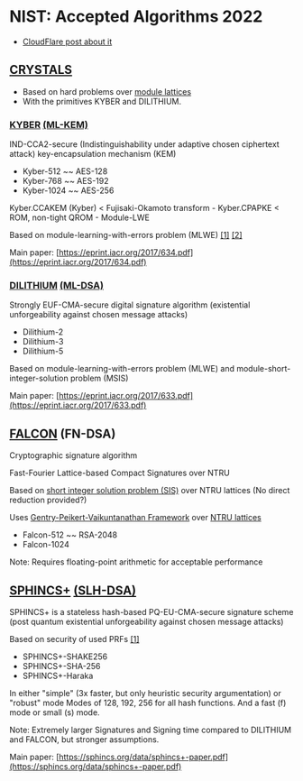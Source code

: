 # NIST: Accepted Algorithms 2022

- [CloudFlare post about it](https://blog.cloudflare.com/pq-2024)

## [CRYSTALS](https://pq-crystals.org/)

- Based on hard problems over [module lattices](https://eprint.iacr.org/2012/090) 
- With the primitives KYBER and DILITHIUM.

### [KYBER](https://pq-crystals.org/kyber/index.shtml) [(ML-KEM)](https://csrc.nist.gov/pubs/fips/203/ipd)

IND-CCA2-secure (Indistinguishability under adaptive chosen ciphertext attack) key-encapsulation mechanism (KEM)

- Kyber-512  ~~ AES-128
- Kyber-768  ~~ AES-192
- Kyber-1024 ~~ AES-256


Kyber.CCAKEM (Kyber) < Fujisaki-Okamoto transform - Kyber.CPAPKE < ROM, non-tight QROM - Module-LWE

Based on module-learning-with-errors problem (MLWE) [[1]](https://eprint.iacr.org/2011/277) [[2]](https://eprint.iacr.org/2012/090)

Main paper: [https://eprint.iacr.org/2017/634.pdf](https://eprint.iacr.org/2017/634.pdf)

### [DILITHIUM](https://pq-crystals.org/dilithium/index.shtml) [(ML-DSA)](https://csrc.nist.gov/pubs/fips/204/ipd)

Strongly EUF-CMA-secure digital signature algorithm (existential unforgeability against chosen message attacks)

- Dilithium-2
- Dilithium-3
- Dilithium-5

Based on module-learning-with-errors problem (MLWE) and module-short-integer-solution problem (MSIS)

Main paper: [https://eprint.iacr.org/2017/633.pdf](https://eprint.iacr.org/2017/633.pdf)

## [FALCON](https://falcon-sign.info/) (FN-DSA)

Cryptographic signature algorithm

Fast-Fourier Lattice-based Compact Signatures over NTRU

Based on [short integer solution problem (SIS)](https://en.wikipedia.org/wiki/Short_integer_solution_problem) over NTRU lattices (No direct reduction provided?)

Uses [Gentry-Peikert-Vaikuntanathan Framework](https://www.iacr.org/archive/crypto2007/46220150/46220150.pdf) over [NTRU lattices](https://www.ntru.org/f/hps98.pdf)

- Falcon-512 ~~  RSA-2048
- Falcon-1024

Note: Requires floating-point arithmetic for acceptable performance

## [SPHINCS+](https://sphincs.org/) [(SLH-DSA)](https://csrc.nist.gov/pubs/fips/205/ipd)

SPHINCS+ is a stateless hash-based PQ-EU-CMA-secure signature scheme (post quantum existential unforgeability against chosen message attacks)

Based on security of used PRFs [[1]](https://www.iacr.org/archive/pkc2016/96140179/96140179.pdf)

- SPHINCS+-SHAKE256
- SPHINCS+-SHA-256
- SPHINCS+-Haraka

In either "simple" (3x faster, but only heuristic security argumentation) or "robust" mode
Modes of 128, 192, 256 for all hash functions.
And a fast (f) mode or small (s) mode.

Note: Extremely larger Signatures and Signing time compared to DILITHIUM and FALCON, but stronger assumptions.

Main paper: [https://sphincs.org/data/sphincs+-paper.pdf](https://sphincs.org/data/sphincs+-paper.pdf)